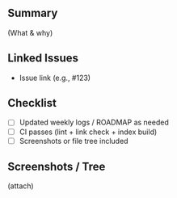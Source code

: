 ## Summary

(What & why)

## Linked Issues

- Issue link (e.g., #123)

## Checklist

- [ ] Updated weekly logs / ROADMAP as needed
- [ ] CI passes (lint + link check + index build)
- [ ] Screenshots or file tree included

## Screenshots / Tree

(attach)
